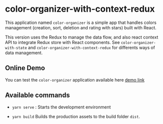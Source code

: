 # color-organizer-with-context-redux

This application named `color-organizer` is a simple app that handles colors management (creation, sort, deletion and rating with stars) built with React. 

This version uses the Redux to manage the data flow, and also react context API to integrate Redux store with React components. See `color-organizer-with-state` and `color-organizer-with-context-redux` for differents ways of data management. 

## Online Demo 
You can test the `color-organizer` application available here [demo link](https://maryiam.github.io/color-organizer-with-state/) 

## Available commands

  - `yarn serve` : 
      Starts the development environment

  - `yarn build`
      Builds the production assets to the build folder `dist`.

